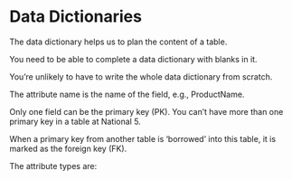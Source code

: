 # Data Dictionaries

The data dictionary helps us to plan the content of a table.

You need to be able to complete a data dictionary with blanks in it.

You’re unlikely to have to write the whole data dictionary from scratch.

The attribute name is the name of the field, e.g., ProductName.

Only one field can be the primary key (PK). You can’t have more than one primary key in a table at National 5.

When a primary key from another table is ‘borrowed’ into this table, it is marked as the foreign key (FK).

The attribute types are:



